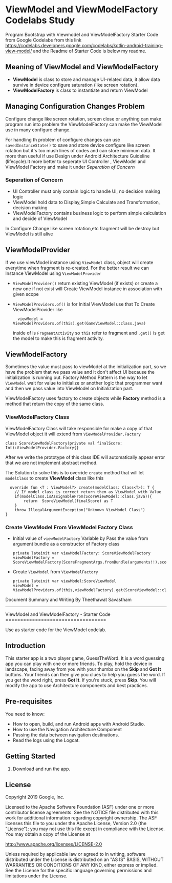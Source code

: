 # ViewModel and ViewModelFactory Codelabs Study

Program Bootstrap with Viewmodel and ViewModelFactory Starter Code from Google Codelabs from this link https://codelabs.developers.google.com/codelabs/kotlin-android-training-view-model/ and the Readme of Starter Code is below my readme.

## Meaning of ViewModel and ViewModelFactory
- **ViewModel**  is class to store and manage UI-related data, it allow data survive in device configure saturation (like screen rotation).
- **ViewModelFactory** is class to instantiate and return ViewModel 

## Managing Configuration Changes Problem
Configure change like screen rotation, screen close or anything can make program run into problem the ViewModelFactory can make the ViewModel use in many configure change.

For handling th problem of configure changes can use `savedInstanceState()` to save and store device configure like screen rotation but it's too mush lines of codes and can store  minimum data. It more than useful if use Design under Android Architecture Guideline (lifecycle).It more better to seperate UI Controller , ViewModel and ViewModel Factory and make it under *Seperation of Concern*

### Seperation of Concern
 * UI Controller must only contain logic to handle UI, no decision making logic
 * ViewModel hold data to Display,Simple Calculate and Transformation, decision making
 * ViewModelFactory contains business logic to perform simple calculation and decide of ViewModel

In Configure Change like screen rotation,etc fragment will be destroy but ViewModel is still alive

## ViewModelProvider
If we use viewModel instance using `ViewModel` class, object will create everytime when fragment is re-created. For the better result we can Instance ViewModel using `ViewModelProvider`
- `ViewModelProvider()` return existing ViewModel (if exists) or create a new one if not exist will Create ViewModel instance in association with given scope
- `ViewModelProviders.of()` is for Initial ViewModel use that To Create ViewModelProvider like
        
        viewModel = ViewModelProviders.of(this).get(GameViewModel::class.java)
    
    inside of is `FragmentActivity`  so `this` refer to fragment and `.get()` is get the model to make this is fragment activity.


## ViewModelFactory
Sometimes the value must pass to viewModel at the initialization part, so we have the problem that we pass value and it don't affect UI because the initialization is running out. Factory Method Pattern is the way to let `ViewModel` wait for value to initialize or another logic that programmer want and then we pass value into ViewModel on Initialization part.

ViewModelFactory uses factory to create objects while **Factory** method is a method that return the copy of the same class.

### ViewModelFactory Class
ViewModelFactory Class will take responsible for make a copy of that ViewModel object it will extend from `ViewModelProvider.Factory` 

    class ScoreViewModelFactory(private val finalScore: Int):ViewModelProvider.Factory{}

After we write the prototype of this class IDE will automatically appear error that we are not implement abstract method.

The Solution to solve this is to override `create` method that will let `modelClass` to create **ViewModel** class like this


      override fun <T : ViewModel?> create(modelClass: Class<T>): T {
        // If model class is correct return them as ViewModel with Value
        if(modelClass.isAssignableFrom(ScoreViewModel::class.java)){
            return  ScoreViewModel(finalScore) as T
        }
        throw IllegalArgumentException("Unknown ViewModel Class")
    }

### Create ViewModel From ViewModel Factory Class
- Initial value of `viewModelFactory` Variable by Pass the value from argument bundle as a constructor of Factory class

      private lateinit var viewModelFactory: ScoreViewModelFactory
      viewModelFactory = ScoreViewModelFactory(ScoreFragmentArgs.fromBundle(arguments!!).score)

- Create `ViewModel` from `ViewModelFactory`

      private lateinit var viewModel:ScoreViewModel
      viewModel = ViewModelProviders.of(this,viewModelFactory).get(ScoreViewModel::class.java)

Document Summary and Writing By Theethawat Savastham
<hr/>
ViewModel and ViewModelFactory - Starter Code
==================================

Use as starter code for the ViewModel codelab.

Introduction
------------

This starter app is a two player game, GuessTheWord. It is a word guessing app you can play with one or more friends. To play, hold the device in landscape, facing away from you with your thumbs on the **Skip** and **Got It** buttons. Your friends can then give you clues to help you guess the word. If you get the word right, press **Got It**. If you're stuck, press **Skip**.
You will modify the app to use Architecture components and best practices.

Pre-requisites
--------------

You need to know:
- How to open, build, and run Android apps with Android Studio.
- How to use the Navigation Architecture Component
- Passing the data between navigation destinations.
- Read the logs using the Logcat.


Getting Started
---------------

1. Download and run the app.

License
-------

Copyright 2019 Google, Inc.

Licensed to the Apache Software Foundation (ASF) under one or more contributor
license agreements.  See the NOTICE file distributed with this work for
additional information regarding copyright ownership.  The ASF licenses this
file to you under the Apache License, Version 2.0 (the "License"); you may not
use this file except in compliance with the License.  You may obtain a copy of
the License at

  http://www.apache.org/licenses/LICENSE-2.0

Unless required by applicable law or agreed to in writing, software
distributed under the License is distributed on an "AS IS" BASIS, WITHOUT
WARRANTIES OR CONDITIONS OF ANY KIND, either express or implied.  See the
License for the specific language governing permissions and limitations under
the License.
